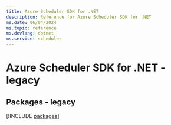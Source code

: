 ```yaml
---
title: Azure Scheduler SDK for .NET
description: Reference for Azure Scheduler SDK for .NET
ms.date: 06/04/2024
ms.topic: reference
ms.devlang: dotnet
ms.service: scheduler
---
```

# Azure Scheduler SDK for .NET - legacy
## Packages - legacy
[!INCLUDE [packages](scheduler-index.md)]